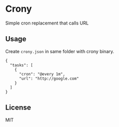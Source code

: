 # Crony

Simple cron replacement that calls URL

## Usage

Create `crony.json` in same folder with crony binary.

```
{
  "tasks": [
    {
      "cron": "@every 1m",
      "url": "http://google.com"
    }
  ]
}

```  


## License

MIT